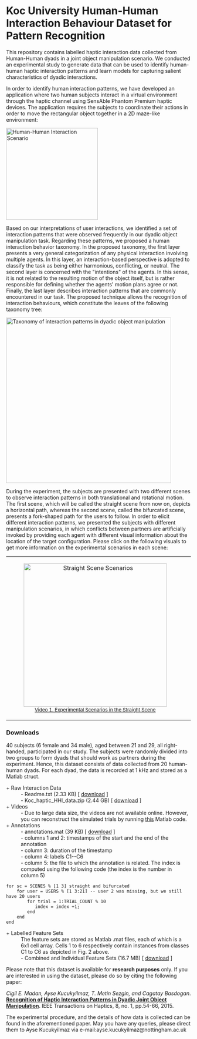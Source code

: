# Koc University Human-Human Interaction Behaviour Dataset for Pattern Recognition

This repository contains labelled haptic interaction data collected from Human-Human dyads in a joint object manipulation scenario. We conducted an experimental study to generate data that can be used to identify human-human haptic interaction patterns and learn models for capturing salient characteristics of dyadic interactions.

In order to identify human interaction patterns, we have developed an application where two human subjects interact in a virtual environment through the haptic channel using SensAble Phantom Premium haptic devices. The application requires the subjects to coordinate their actions in order to move the rectangular object together in a 2D maze-like environment:

<img src="https://github.com/aysekyz/HHIBehaviorDataset/blob/master/media/setup.png" height="250" alt="Human-Human Interaction Scenario">

Based on our interpretations of user interactions, we identified a set of interaction patterns that were observed frequently in our dyadic object manipulation task. Regarding these patterns, we proposed a human interaction behavior taxonomy. In the proposed taxonomy, the first layer presents a very general categorization of any physical interaction involving multiple agents. In this layer, an interaction-based perspective is adopted to classify the task as being either harmonious, conflicting, or neutral. The second layer is concerned with the "intentions" of the agents. In this sense, it is not related to the resulting motion of the object itself, but is rather responsible for defining whether the agents' motion plans agree or not. Finally, the last layer describes interaction patterns that are commonly encountered in our task. The proposed technique allows the recognition of interaction behaviours, which constitute the leaves of the following taxonomy tree:

<img src="https://github.com/aysekyz/HHIBehaviorDataset/blob/master/media/taxonomy.png" alt="Taxonomy of interaction patterns in dyadic object manipulation" width= "450pt">

During the experiment, the subjects are presented with two different scenes to observe interaction patterns in both translational and rotational motion. The first scene, which will be called the straight scene from now on, depicts a horizontal path, whereas the second scene, called the bifurcated scene, presents a fork-shaped path for the users to follow. In order to elicit different interaction patterns, we presented the subjects with different manipulation scenarios, in which conflicts between partners are artificially invoked by providing each agent with different visual information about the location of the target configuration. Please click on the following visuals to get more information on the experimental scenarios in each scene:

<p>
<center>
<table>
<tr>
<td>
<figure>
<center>
 <a href="https://github.com/aysekyz/HHIBehaviorDataset/blob/master/media/Experimental_Conditions_Straight_Scene.mp4" target="_blank">
 <img width= "390pt" src="https://github.com/aysekyz/HHIBehaviorDataset/blob/master/media/straightScene.png" alt="Straight Scene Scenarios">
 <br><font size=-1><figcaption>Video 1. Experimental Scenarios in the Straight Scene</figcaption></font>
 </a>
</center>
</figure>
</td>

<td>
<figure>
<center>
 <a href="https://github.com/aysekyz/HHIBehaviorDataset/blob/master/media/Experimental_Conditions_Bifurcated_Scene.mp4" target="_blank">
 <img width= "390pt" src="https://github.com/aysekyz/HHIBehaviorDataset/blob/master/media/bifurcatedScene.png" alt="Bifurcated Scene Scenarios">
 <br><font size=-1><figcaption>Video 2. Experimental Scenarios in the Bifurcated Scene</figcaption></font>
 </a>
</center>
</figure>
</td>
</tr>
</table>
</center>

</p>

### Downloads
40 subjects (6 female and 34 male), aged between 21 and 29, all right-handed, participated in our study. The subjects were randomly divided into two groups to form dyads that should work as partners during the experiment. Hence, this dataset consists of data collected from 20 human-human dyads. For each dyad, the data is recorded at 1 kHz and stored as a Matlab struct.

<dl>
<dt>+ Raw Interaction Data </dt>
	<dd>- Readme.txt (2.33 KB) [ <a href="https://github.com/aysekyz/HHIBehaviorDataset/blob/master/data/README.txt" target="_blank">download</a> ] </dd>
    <dd>- Koc_haptic_HHI_data.zip (2.44 GB) [ <a href="https://www.dropbox.com/s/zaq3z7l609va9li/Koc_haptic_HHI_data.zip?dl=0" target="_blank">download</a> ] </dd>
<dt>+ Videos</dt>
    <dd>- Due to large data size, the videos are not available online. However, you can reconstruct the simulated trials by running <a href="https://github.com/aysekyz/HHIBehaviorDataset/blob/master/data/simulateTrials.zip">this</a> Matlab code. </dd>
    
<dt>+ Annotations 
    <dd>- annotations.mat (39 KB) [ <a href="https://www.dropbox.com/s/zaq3z7l609va9li/Koc_haptic_HHI_data.zip?dl=0" target="_blank">download</a> ]</dd>
    <dd>- columns 1 and 2: timestamps of the start and the end of the annotation</dd>
    <dd>- column 3: duration of the timestamp</dd>
    <dd>- column 4: labels C1--C6</dd>
    <dd>- column 5: the file to which the annotation is related. The index is computed using the following code (the index is the number in column 5)</dd>

```
for sc = SCENES % [1 3] straight and bifurcated
    for user = USERS % [1 3:21] -- user 2 was missing, but we still have 20 users 
        for trial = 1:TRIAL_COUNT % 10
           index = index +1;
        end
    end
end
```

<dd></dd>
</dt> 

<dt>+ Labelled Feature Sets</dt> 
	<dd>The feature sets are stored as Matlab .mat files, each of which is a 6x1 cell array. Cells 1 to 6 respectively contain instances from classes C1 to C6 as depicted in Fig. 2 above.</dd>
        <dd>- Combined and Individual Feature Sets (16.7 MB) [ <a href="https://github.com/aysekyz/HHIBehaviorDataset/blob/master/data/featureSets.zip" target="_blank">download</a> ] </dd>
</dl>
</p>

<p>
Please note that this dataset is available 
for <b>research purposes</b> only. 
If you are interested in using the dataset, please do so 
by citing the following paper:

<p>
<em>Cigil E. Madan, Ayse Kucukyilmaz, T. Metin Sezgin, and Cagatay Basdogan</em>. <strong><a href="https://nottingham-repository.worktribe.com/index.php/output/4040487/recognition-of-haptic-interaction-patterns-in-dyadic-joint-object-manipulation" target="_blank">Recognition of 
Haptic Interaction Patterns in Dyadic Joint Object Manipulation</a></strong>. IEEE Transactions on Haptics, 8, no. 1, pp.54-66, 2015.
</p>  
     		 
<p>
The experimental procedure, and the details of how data is collected can be found in the 
aforementioned paper. May you have any queries, please direct them to 
Ayse Kucukyilmaz via e-mail:ayse.kucukyilmaz@nottingham.ac.uk
</p>
